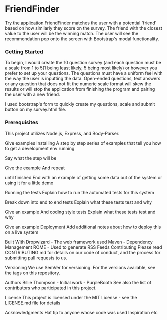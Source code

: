 
# FriendFinder
[Try the application ](https://warm-sands-98393.herokuapp.com/)
FriendFinder matches the user with a potential 'friend' based on how similarly they score on the survey. The friend with the closest value to the user will be the winning match. The user will see the recommendation pop onto the screen with Bootstrap's modal functionality.  

### Getting Started
To begin, I would create the 10 question survey (and each question must be a scale from 1 to 5(1 being least likely, 5 being most likely) or however you prefer to set up your questions. The questions must have a uniform feel with the way the user is inputting the data. Open-ended questions, text answers or any question that does not fit the numeric scale format will skew the results or will stop the application from finishing the program and pairing the user with a new friend. 

I used bootstrap's form to quickly create my questions, scale and submit button on my survey.html file. 

### Prerequisites
This project utilizes Node.js, Express, and Body-Parser. 

Give examples
Installing
A step by step series of examples that tell you how to get a development env running

Say what the step will be

Give the example
And repeat

until finished
End with an example of getting some data out of the system or using it for a little demo

Running the tests
Explain how to run the automated tests for this system

Break down into end to end tests
Explain what these tests test and why

Give an example
And coding style tests
Explain what these tests test and why

Give an example
Deployment
Add additional notes about how to deploy this on a live system

Built With
Dropwizard - The web framework used
Maven - Dependency Management
ROME - Used to generate RSS Feeds
Contributing
Please read CONTRIBUTING.md for details on our code of conduct, and the process for submitting pull requests to us.

Versioning
We use SemVer for versioning. For the versions available, see the tags on this repository.

Authors
Billie Thompson - Initial work - PurpleBooth
See also the list of contributors who participated in this project.

License
This project is licensed under the MIT License - see the LICENSE.md file for details

Acknowledgments
Hat tip to anyone whose code was used
Inspiration
etc
